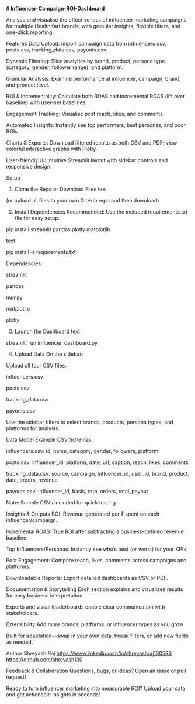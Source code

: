 **# Influencer-Campaign-ROI-Dashboard**


Analyse and visualise the effectiveness of influencer marketing campaigns for multiple HealthKart brands, with granular insights, flexible filters, and one-click reporting.

Features
Data Upload: Import campaign data from influencers.csv, posts.csv, tracking_data.csv, payouts.csv.

Dynamic Filtering: Slice analytics by brand, product, persona type (category, gender, follower range), and platform.

Granular Analysis: Examine performance at influencer, campaign, brand, and product level.

ROI & Incrementality: Calculate both ROAS and incremental ROAS (lift over baseline) with user-set baselines.

Engagement Tracking: Visualise post reach, likes, and comments.

Automated Insights: Instantly see top performers, best personas, and poor ROIs.

Charts & Exports: Download filtered results as both CSV and PDF; view colorful interactive graphs with Plotly.

User-friendly UI: Intuitive Streamlit layout with sidebar controls and responsive design.

Setup
1. Clone the Repo or Download Files
text


(or upload all files to your own GitHub repo and then download)

2. Install Dependencies
Recommended: Use the included requirements.txt file for easy setup.


pip install streamlit pandas plotly matplotlib


text

pip install -r requirements.txt


Dependencies:

streamlit

pandas

numpy

matplotlib

plotly

3. Launch the Dashboard
text


streamlit run influencer_dashboard.py


4. Upload Data
On the sidebar:

Upload all four CSV files:

influencers.csv

posts.csv

tracking_data.csv

payouts.csv

Use the sidebar filters to select brands, products, persona types, and platforms for analysis.

Data Model
Example CSV Schemas:

influencers.csv:
id, name, category, gender, followers, platform

posts.csv:
influencer_id, platform, date, url, caption, reach, likes, comments

tracking_data.csv:
source, campaign, influencer_id, user_id, brand, product, date, orders, revenue

payouts.csv:
influencer_id, basis, rate, orders, total_payout

Note: Sample CSVs included for quick testing.

Insights & Outputs
ROI: Revenue generated per ₹ spent on each influencer/campaign.

Incremental ROAS: True ROI after subtracting a business-defined revenue baseline.

Top Influencers/Personas: Instantly see who’s best (or worst) for your KPIs.

Post Engagement: Compare reach, likes, comments across campaigns and platforms.

Downloadable Reports: Export detailed dashboards as CSV or PDF.

Documentation & Storytelling
Each section explains and visualizes results for easy business interpretation.

Exports and visual leaderboards enable clear communication with stakeholders.

Extensibility
Add more brands, platforms, or influencer types as you grow.

Built for adaptation—swap in your own data, tweak filters, or add new fields as needed.


Author
Shreyash Raj
https://www.linkedin.com/in/shreyashraj130596
https://github.com/shreyash130

Feedback & Collaboration
Questions, bugs, or ideas? Open an issue or pull request!

Ready to turn influencer marketing into measurable ROI? Upload your data and get actionable insights in seconds!
